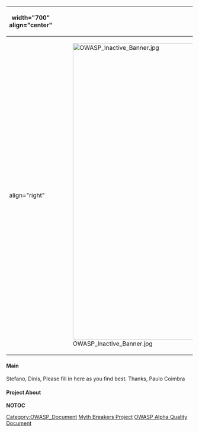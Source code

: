 <table>
<thead>
<tr class="header">
<th><p>width="700" align="center"</p></th>
<th><p><br />
</p></th>
<th><p>width="500" align="center"</p></th>
<th><p><br />
</p></th>
</tr>
</thead>
<tbody>
<tr class="odd">
<td><p>align="right"</p></td>
<td><figure>
<img src="OWASP_Inactive_Banner.jpg" title="OWASP_Inactive_Banner.jpg" alt="OWASP_Inactive_Banner.jpg" width="800" /><figcaption>OWASP_Inactive_Banner.jpg</figcaption>
</figure></td>
<td><p>align="right"</p></td>
<td></td>
</tr>
</tbody>
</table>

#### Main

Stefano, Dinis,
Please fill in here as you find best.
Thanks,
Paulo Coimbra

#### Project About

__NOTOC__ <headertabs />

[Category:OWASP_Document](Category:OWASP_Document "wikilink") [Myth
Breakers Project](Category:OWASP_Project "wikilink") [OWASP Alpha
Quality Document](Category:OWASP_Alpha_Quality_Document "wikilink")